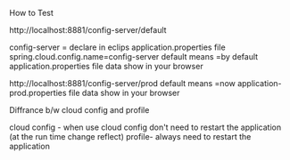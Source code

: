 How to Test


http://localhost:8881/config-server/default

config-server = declare in eclips application.properties file 
spring.cloud.config.name=config-server
default means  =by default application.properties file data show in your browser


http://localhost:8881/config-server/prod
default means  =now  application-prod.properties file data show in your browser


Diffrance b/w cloud config and profile 

cloud config - when use cloud config don't need to restart the application (at the run time change reflect)
profile- always need to restart the application 


